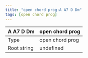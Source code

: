 ```yaml
---
title: "open chord prog:A A7 D Dm"
tags: [open chord prog]
---
```


|A A7 D Dm|open chord prog|
|---|---|
|Type|open chord prog|
|Root string|undefined|

